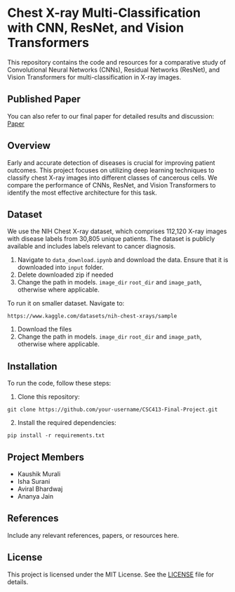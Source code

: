 # Chest X-ray Multi-Classification with CNN, ResNet, and Vision Transformers

This repository contains the code and resources for a comparative study of Convolutional Neural Networks (CNNs), Residual Networks (ResNet), and Vision Transformers for multi-classification in X-ray images.

## Published Paper

You can also refer to our final paper for detailed results and discussion: [Paper](https://arxiv.org/abs/2406.00237)


## Overview

Early and accurate detection of diseases is crucial for improving patient outcomes. This project focuses on utilizing deep learning techniques to classify chest X-ray images into different classes of cancerous cells. We compare the performance of CNNs, ResNet, and Vision Transformers to identify the most effective architecture for this task.

## Dataset

We use the NIH Chest X-ray dataset, which comprises 112,120 X-ray images with disease labels from 30,805 unique patients. The dataset is publicly available and includes labels relevant to cancer diagnosis.

1. Navigate to `data_download.ipynb` and download the data. Ensure that it is downloaded into `input` folder.
2. Delete downloaded zip if needed
3. Change the path in models. `image_dir` `root_dir` and `image_path`, otherwise where applicable.

To run it on smaller dataset. Navigate to:

```
https://www.kaggle.com/datasets/nih-chest-xrays/sample
```
1. Download the files
3. Change the path in models. `image_dir` `root_dir` and `image_path`, otherwise where applicable.


## Installation

To run the code, follow these steps:

1. Clone this repository:

```
git clone https://github.com/your-username/CSC413-Final-Project.git
```

2. Install the required dependencies:

```
pip install -r requirements.txt
```



## Project Members

- Kaushik Murali
- Isha Surani
- Aviral Bhardwaj
- Ananya Jain

## References

Include any relevant references, papers, or resources here.

## License

This project is licensed under the MIT License. See the [LICENSE](LICENSE) file for details.
